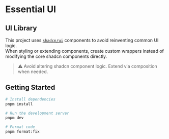 # Essential UI

## UI Library

This project uses [`shadcn/ui`](https://ui.shadcn.com) components to avoid reinventing common UI logic.  
When styling or extending components, create custom wrappers instead of modifying the core shadcn components directly.

> ⚠️ Avoid altering shadcn component logic. Extend via composition when needed.

## Getting Started

```bash
# Install dependencies
pnpm install

# Run the development server
pnpm dev

# Format code
pnpm format:fix
```
